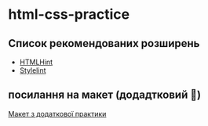 # html-css-practice

## Список рекомендованих розширень

- [HTMLHint](https://marketplace.visualstudio.com/items?itemName=mkaufman.HTMLHint)
- [Stylelint](https://marketplace.visualstudio.com/items?itemName=stylelint.vscode-stylelint)

## посилання на макет (додадтковий 🥁)

[Макет з додаткової практики](https://www.figma.com/file/nHnQAuAruUuWQ2LsSjO6YR/Britlex-Language-School?node-id=580%3A2)
